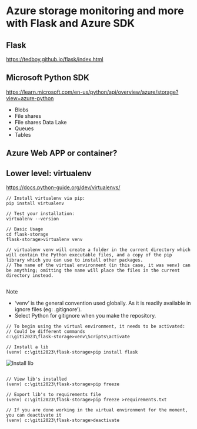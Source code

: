 # Azure storage monitoring and more with Flask and Azure SDK

## Flask

https://tedboy.github.io/flask/index.html

## Microsoft Python SDK

https://learn.microsoft.com/en-us/python/api/overview/azure/storage?view=azure-python

* Blobs
* File shares
* File shares Data Lake
* Queues
* Tables

## Azure Web APP or container?


## Lower level: virtualenv

https://docs.python-guide.org/dev/virtualenvs/

```
// Install virtualenv via pip:
pip install virtualenv

// Test your installation:
virtualenv --version

// Basic Usage
cd flask-storage
flask-storage>virtualenv venv

// virtualenv venv will create a folder in the current directory which will contain the Python executable files, and a copy of the pip library which you can use to install other packages. 
// The name of the virtual environment (in this case, it was venv) can be anything; omitting the name will place the files in the current directory instead.


```
Note
* ‘venv’ is the general convention used globally. As it is readily available in ignore files (eg: .gitignore’).
* Select Python for gitignore when you make the repository.

```
// To begin using the virtual environment, it needs to be activated:
// Could be different commands
c:\giti2023\flask-storage>venv\Scripts\activate

// Install a lib
(venv) c:\giti2023\flask-storage>pip install flask

```
![Install lib ](https://github.com/spawnmarvel/azure-data-engineering/blob/main/images/install_lib.jpg)
```

// View lib's installed
(venv) c:\giti2023\flask-storage>pip freeze

// Export lib's to requirements file
(venv) c:\giti2023\flask-storage>pip freeze >requirements.txt

// If you are done working in the virtual environment for the moment, you can deactivate it
(venv) c:\giti2023\flask-storage>deactivate

```